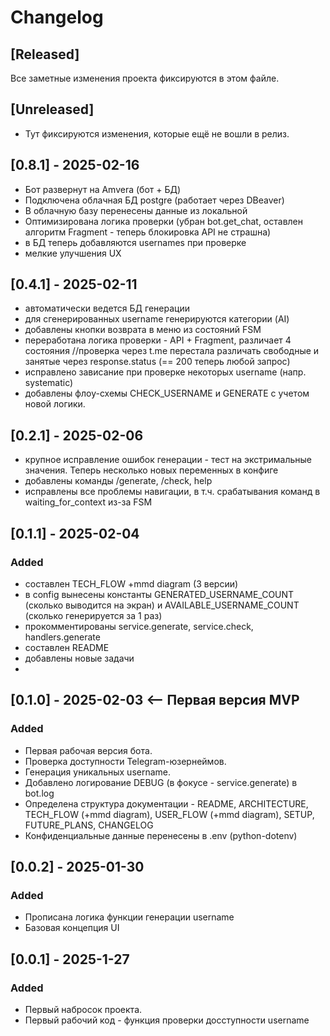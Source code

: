 # Changelog

## [Released]
Все заметные изменения проекта фиксируются в этом файле.

## [Unreleased]
- Тут фиксируются изменения, которые ещё не вошли в релиз.

## [0.8.1] - 2025-02-16
- Бот развернут на Amvera (бот + БД)
- Подключена облачная БД postgre (работает через DBeaver) 
- В облачную базу перенесены данные из локальной
- Оптимизирована логика проверки (убран bot.get_chat, оставлен алгоритм Fragment - теперь блокировка API не страшна)
- в БД теперь добавляются usernames при проверке
- мелкие улучшения UX

## [0.4.1] - 2025-02-11
- автоматически ведется БД генерации
- для сгенерированных username генерируются категории (AI)
- добавлены кнопки возврата в меню из состояний FSM
- переработана логика проверки - API + Fragment, различает 4 состояния //проверка через t.me перестала различать свободные и занятые через response.status (== 200 теперь любой запрос)
- исправлено зависание при проверке некоторых username (напр. systematic)
- добавлены флоу-схемы CHECK_USERNAME и GENERATE с учетом новой логики.

## [0.2.1] - 2025-02-06
- крупное исправление ошибок генерации - тест на экстримальные значения. Теперь несколько новых переменных в конфиге
- добавлены команды /generate, /check, help
- исправлены все проблемы навигации, в т.ч. срабатывания команд в waiting_for_context из-за FSM

## [0.1.1] - 2025-02-04
### Added
- составлен TECH_FLOW +mmd diagram (3 версии)
- в config вынесены константы GENERATED_USERNAME_COUNT (сколько выводится на экран) и AVAILABLE_USERNAME_COUNT (сколько генерируется за 1 раз)
- прокомментированы service.generate, service.check, handlers.generate
- составлен README
- добавлены новые задачи
- 
## [0.1.0] - 2025-02-03  <-- Первая версия MVP
### Added
- Первая рабочая версия бота.
- Проверка доступности Telegram-юзернеймов.
- Генерация уникальных username.
- Добавлено логирование DEBUG (в фокусе - service.generate)  в bot.log
- Определена структура документации - README, ARCHITECTURE, TECH_FLOW (+mmd diagram), USER_FLOW (+mmd diagram), SETUP, FUTURE_PLANS, CHANGELOG
- Конфиденциальные данные перенесены в .env (python-dotenv)

## [0.0.2] - 2025-01-30
### Added
- Прописана логика функции генерации username
- Базовая концепция UI

## [0.0.1] - 2025-1-27
### Added
- Первый набросок проекта.
- Первый рабочий код - функция проверки досступности username
